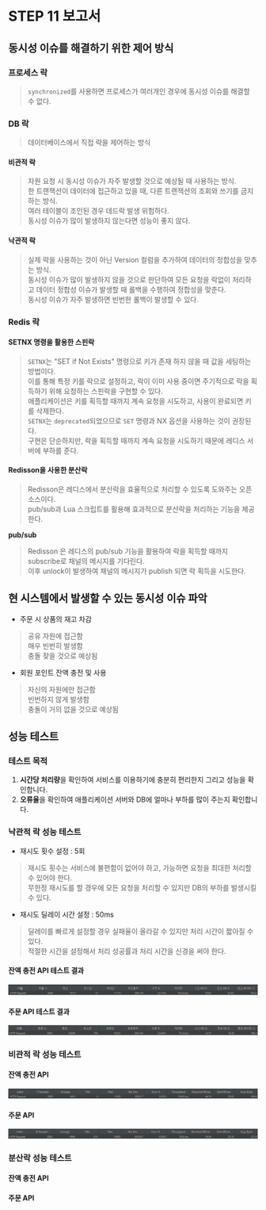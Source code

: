 # STEP 11 보고서

## 동시성 이슈를 해결하기 위한 제어 방식

### 프로세스 락

> `synchronized`를 사용하면 프로세스가 여러개인 경우에 동시성 이슈를 해결할 수 없다.

### DB 락

> 데이터베이스에서 직접 락을 제어하는 방식

#### 비관적 락

> 자원 요청 시 동시성 이슈가 자주 발생할 것으로 예상될 때 사용하는 방식.<br>
> 한 트랜잭션이 데이터에 접근하고 있을 때, 다른 트랜잭션의 조회와 쓰기를 금지하는 방식.<br>
> 여러 테이블이 조인된 경우 데드락 발생 위험하다.<br>
> 동시성 이슈가 많이 발생하지 않는다면 성능이 좋지 않다.

#### 낙관적 락

> 실제 락을 사용하는 것이 아닌 Version 컬럼을 추가하여 데이터의 정합성을 맞추는 방식.<br>
> 동시성 이슈가 많이 발생하지 않을 것으로 판단하여 모든 요청을 락없이 처리하고 데이터 정합성 이슈가 발생할 때 롤백을 수행하여 정합성을 맞춘다.<br>
> 동시성 이슈가 자주 발생하면 빈번한 롤백이 발생할 수 있다.

### Redis 락

#### SETNX 명령을 활용한 스핀락

> `SETNX`는 "SET if Not Exists" 명령으로 키가 존재 하지 않을 때 값을 세팅하는 방법이다.<br>
> 이를 통해 특정 키를 락으로 설정하고, 락이 이미 사용 중이면 주기적으로 락을 획득하기 위해 요청하는 스핀락을 구현할 수 있다.<br>
> 애플리케이션은 키를 획득할 때까지 계속 요청을 시도하고, 사용이 완료되면 키를 삭제한다.<br>
> `SETNX`는 `deprecated`되었으므로 `SET` 명령과 NX 옵션을 사용하는 것이 권장된다.<br>
> 구현은 단순하지만, 락을 획득할 때까지 계속 요청을 시도하기 때문에 레디스 서버에 부하를 준다.

#### Redisson을 사용한 분산락

> Redisson은 레디스에서 분산락을 효율적으로 처리할 수 있도록 도와주는 오픈소스이다.<br>
> pub/sub과 Lua 스크립트를 활용해 효과적으로 분산락을 처리하는 기능을 제공한다.

**pub/sub**
> Redisson 은 레디스의 pub/sub 기능을 활용하여 락을 획득할 때까지 subscribe로 채널의 메시지를 기다린다.<br>
> 이후 unlock이 발생하여 채널의 메시지가 publish 되면 락 획득을 시도한다.


## 현 시스템에서 발생할 수 있는 동시성 이슈 파악

- 주문 시 상품의 재고 차감
> 공유 자원에 접근함<br>
> 매우 빈번히 발생함<br>
> 충돌 잦을 것으로 예상됨

- 회원 포인트 잔액 충전 및 사용
> 자신의 자원에만 접근함<br>
> 빈번하지 않게 발생함<br>
> 충돌이 거의 없을 것으로 예상됨

## 성능 테스트

### 테스트 목적
1. **시간당 처리량**을 확인하여 서비스를 이용하기에 충분히 편리한지 그리고 성능을 확인합니다.
2. **오류율**을 확인하여 애플리케이션 서버와 DB에 얼마나 부하를 많이 주는지 확인합니다.

### 낙관적 락 성능 테스트

- 재시도 횟수 설정 : 5회
> 재시도 횟수는 서비스에 불편함이 없어야 하고, 가능하면 요청을 최대한 처리할 수 있어야 한다.<br>
> 무한정 재시도를 할 경우에 모든 요청을 처리할 수 있지만 DB의 부하를 발생시킬 수 있다.

- 재시도 딜레이 시간 설정 : 50ms
> 딜레이를 빠르게 설정할 경우 실패율이 올라갈 수 있지만 처리 시간이 짧아질 수 있다.<br>
> 적절한 시간을 설정해서 처리 성공률과 처리 시간을 신경을 써야 한다.

#### 잔액 충전 API 테스트 결과
![img_1.png](../img/잔액충전-낙관.png)

#### 주문 API 테스트 결과
![img.png](../img/주문-낙관.png)

### 비관적 락 성능 테스트

#### 잔액 충전 API
![img.png](../img/잔액충전-비관.png)

#### 주문 API
![img.png](../img/주문결제-비관.png)

### 분산락 성능 테스트

#### 잔액 충전 API


#### 주문 API
